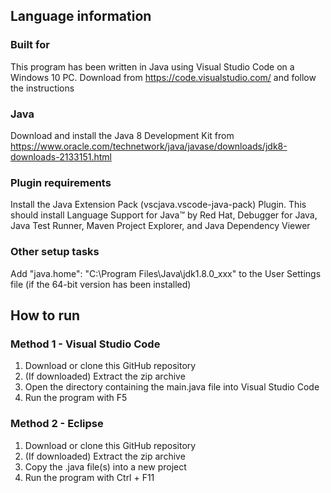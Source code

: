 ## Language information 
### Built for
This program has been written in Java using Visual Studio Code on a Windows 10 
PC. Download from <https://code.visualstudio.com/> and follow the instructions
### Java 
Download and install the Java 8 Development Kit from 
<https://www.oracle.com/technetwork/java/javase/downloads/jdk8-downloads-2133151.html>
### Plugin requirements
Install the Java Extension Pack (vscjava.vscode-java-pack) Plugin. This should 
install Language Support for Java™ by Red Hat, Debugger for Java, Java Test 
Runner, Maven Project Explorer, and Java Dependency Viewer
### Other setup tasks
Add "java.home": "C:\\Program Files\\Java\\jdk1.8.0_xxx" to the User Settings 
file (if the 64-bit version has been installed)
## How to run
### Method 1 - Visual Studio Code
1. Download or clone this GitHub repository 
2. (If downloaded) Extract the zip archive
3. Open the directory containing the main.java file into Visual Studio Code
4. Run the program with F5
### Method 2 - Eclipse
1. Download or clone this GitHub repository 
2. (If downloaded) Extract the zip archive
3. Copy the .java file(s) into a new project
4. Run the program with Ctrl + F11
